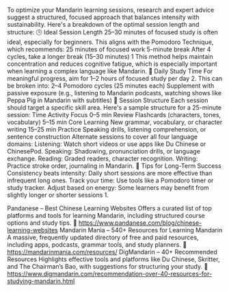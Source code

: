 To optimize your Mandarin learning sessions, research and expert advice suggest a structured, focused approach that balances intensity with sustainability. Here's a breakdown of the optimal session length and structure:
🕒 Ideal Session Length
25–30 minutes of focused study is often ideal, especially for beginners. This aligns with the Pomodoro Technique, which recommends:
25 minutes of focused work
5-minute break
After 4 cycles, take a longer break (15–30 minutes) 1
This method helps maintain concentration and reduces cognitive fatigue, which is especially important when learning a complex language like Mandarin.
🧠 Daily Study Time
For meaningful progress, aim for 1–2 hours of focused study per day 2.
This can be broken into:
2–4 Pomodoro cycles (25 minutes each)
Supplement with passive exposure (e.g., listening to Mandarin podcasts, watching shows like Peppa Pig in Mandarin with subtitles)
🧩 Session Structure
Each session should target a specific skill area. Here's a sample structure for a 25-minute session:
Time	Activity	Focus
0–5 min	Review	Flashcards (characters, tones, vocabulary)
5–15 min	Core Learning	New grammar, vocabulary, or character writing
15–25 min	Practice	Speaking drills, listening comprehension, or sentence construction
Alternate sessions to cover all four language domains:
Listening: Watch short videos or use apps like Du Chinese or ChinesePod.
Speaking: Shadowing, pronunciation drills, or language exchange.
Reading: Graded readers, character recognition.
Writing: Practice stroke order, journaling in Mandarin.
🧭 Tips for Long-Term Success
Consistency beats intensity: Daily short sessions are more effective than infrequent long ones.
Track your time: Use tools like a Pomodoro timer or study tracker.
Adjust based on energy: Some learners may benefit from slightly longer or shorter sessions 1.

Pandanese – Best Chinese Learning Websites
Offers a curated list of top platforms and tools for learning Mandarin, including structured course options and study tips.
🔗 https://www.pandanese.com/blog/chinese-learning-websites
Mandarin Mania – 540+ Resources for Learning Mandarin
A massive, frequently updated directory of free and paid resources, including apps, podcasts, grammar tools, and study planners.
🔗 https://mandarinmania.com/resources/
DigMandarin – 40+ Recommended Resources
Highlights effective tools and platforms like Du Chinese, Skritter, and The Chairman’s Bao, with suggestions for structuring your study.
🔗 https://www.digmandarin.com/recommendation-over-40-resources-for-studying-mandarin.html